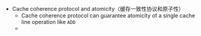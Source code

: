 - Cache coherence protocol and atomicity（缓存一致性协议和原子性）
	- Cache coherence protocol can guarantee atomicity of a single cache line operation like `ADD`
	-